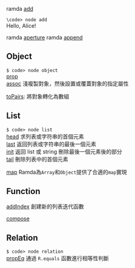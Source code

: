 ramda [add](http://ramda.cn/docs/#add)   

`\code> node add`  
Hello, Alice!

ramda [aperture](http://ramda.cn/docs/#aperture)
ramda [append](http://ramda.cn/docs/#append)  

## Object
`$ code> node object`  
[prop](https://ramdajs.com/docs/#prop)  
[assoc](http://ramda.cn/docs/#assoc) 淺複製對象，然後設置或覆蓋對象的指定屬性

[toPairs](https://ramdajs.com/docs/#toPairs): 將對象轉化為數組  

## List
`$ code> node list`  
[head](http://ramda.cn/docs/#head) 求列表或字符串的首個元素  
[last](http://ramda.cn/docs/#last) 返回列表或字符串的最後一個元素  
[init](http://ramda.cn/docs/#init) 返回 list 或 string 刪除最後一個元素後的部分  
[tail](http://ramda.cn/docs/#tail) 刪除列表中的首個元素  

[map](http://ramda.cn/docs/#map) Ramda為`Array`和`Object`提供了合適的`map`實現  

## Function  
[addIndex](http://ramda.cn/docs/#addIndex)  創建新的列表迭代函數  

[compose](https://ramdajs.com/docs/#compose)  

## Relation  
`$ code> node relation`  
[propEq](http://ramda.cn/docs/#propEq) 通過 `R.equals` 函數進行相等性判斷